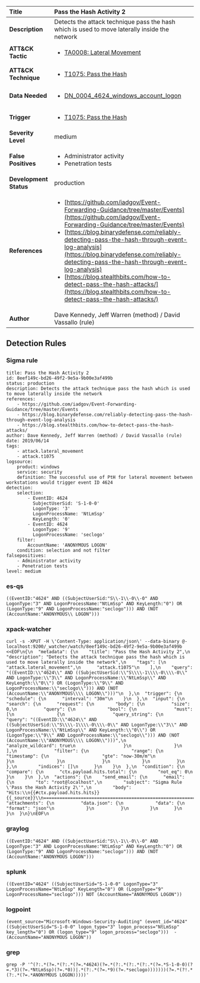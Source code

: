 | Title                    | Pass the Hash Activity 2       |
|:-------------------------|:------------------|
| **Description**          | Detects the attack technique pass the hash which is used to move laterally inside the network |
| **ATT&amp;CK Tactic**    |  <ul><li>[TA0008: Lateral Movement](https://attack.mitre.org/tactics/TA0008)</li></ul>  |
| **ATT&amp;CK Technique** | <ul><li>[T1075: Pass the Hash](https://attack.mitre.org/techniques/T1075)</li></ul>  |
| **Data Needed**          | <ul><li>[DN_0004_4624_windows_account_logon](../Data_Needed/DN_0004_4624_windows_account_logon.md)</li></ul>  |
| **Trigger**              | <ul><li>[T1075: Pass the Hash](../Triggers/T1075.md)</li></ul>  |
| **Severity Level**       | medium |
| **False Positives**      | <ul><li>Administrator activity</li><li>Penetration tests</li></ul>  |
| **Development Status**   | production |
| **References**           | <ul><li>[https://github.com/iadgov/Event-Forwarding-Guidance/tree/master/Events](https://github.com/iadgov/Event-Forwarding-Guidance/tree/master/Events)</li><li>[https://blog.binarydefense.com/reliably-detecting-pass-the-hash-through-event-log-analysis](https://blog.binarydefense.com/reliably-detecting-pass-the-hash-through-event-log-analysis)</li><li>[https://blog.stealthbits.com/how-to-detect-pass-the-hash-attacks/](https://blog.stealthbits.com/how-to-detect-pass-the-hash-attacks/)</li></ul>  |
| **Author**               | Dave Kennedy, Jeff Warren (method) / David Vassallo (rule) |


## Detection Rules

### Sigma rule

```
title: Pass the Hash Activity 2
id: 8eef149c-bd26-49f2-9e5a-9b00e3af499b
status: production
description: Detects the attack technique pass the hash which is used to move laterally inside the network
references:
    - https://github.com/iadgov/Event-Forwarding-Guidance/tree/master/Events
    - https://blog.binarydefense.com/reliably-detecting-pass-the-hash-through-event-log-analysis
    - https://blog.stealthbits.com/how-to-detect-pass-the-hash-attacks/
author: Dave Kennedy, Jeff Warren (method) / David Vassallo (rule)
date: 2019/06/14
tags:
    - attack.lateral_movement
    - attack.t1075
logsource:
    product: windows
    service: security
    definition: The successful use of PtH for lateral movement between workstations would trigger event ID 4624
detection:
    selection:
        - EventID: 4624
          SubjectUserSid: 'S-1-0-0'
          LogonType: '3'
          LogonProcessName: 'NtLmSsp'
          KeyLength: '0'
        - EventID: 4624
          LogonType: '9'
          LogonProcessName: 'seclogo'
    filter:
        AccountName: 'ANONYMOUS LOGON'
    condition: selection and not filter
falsepositives:
    - Administrator activity
    - Penetration tests
level: medium

```





### es-qs
    
```
((EventID:"4624" AND ((SubjectUserSid:"S\\-1\\-0\\-0" AND LogonType:"3" AND LogonProcessName:"NtLmSsp" AND KeyLength:"0") OR (LogonType:"9" AND LogonProcessName:"seclogo"))) AND (NOT (AccountName:"ANONYMOUS\\ LOGON")))
```


### xpack-watcher
    
```
curl -s -XPUT -H \'Content-Type: application/json\' --data-binary @- localhost:9200/_watcher/watch/8eef149c-bd26-49f2-9e5a-9b00e3af499b <<EOF\n{\n  "metadata": {\n    "title": "Pass the Hash Activity 2",\n    "description": "Detects the attack technique pass the hash which is used to move laterally inside the network",\n    "tags": [\n      "attack.lateral_movement",\n      "attack.t1075"\n    ],\n    "query": "((EventID:\\"4624\\" AND ((SubjectUserSid:\\"S\\\\-1\\\\-0\\\\-0\\" AND LogonType:\\"3\\" AND LogonProcessName:\\"NtLmSsp\\" AND KeyLength:\\"0\\") OR (LogonType:\\"9\\" AND LogonProcessName:\\"seclogo\\"))) AND (NOT (AccountName:\\"ANONYMOUS\\\\ LOGON\\")))"\n  },\n  "trigger": {\n    "schedule": {\n      "interval": "30m"\n    }\n  },\n  "input": {\n    "search": {\n      "request": {\n        "body": {\n          "size": 0,\n          "query": {\n            "bool": {\n              "must": [\n                {\n                  "query_string": {\n                    "query": "((EventID:\\"4624\\" AND ((SubjectUserSid:\\"S\\\\-1\\\\-0\\\\-0\\" AND LogonType:\\"3\\" AND LogonProcessName:\\"NtLmSsp\\" AND KeyLength:\\"0\\") OR (LogonType:\\"9\\" AND LogonProcessName:\\"seclogo\\"))) AND (NOT (AccountName:\\"ANONYMOUS\\\\ LOGON\\")))",\n                    "analyze_wildcard": true\n                  }\n                }\n              ],\n              "filter": {\n                "range": {\n                  "timestamp": {\n                    "gte": "now-30m/m"\n                  }\n                }\n              }\n            }\n          }\n        },\n        "indices": []\n      }\n    }\n  },\n  "condition": {\n    "compare": {\n      "ctx.payload.hits.total": {\n        "not_eq": 0\n      }\n    }\n  },\n  "actions": {\n    "send_email": {\n      "email": {\n        "to": "root@localhost",\n        "subject": "Sigma Rule \'Pass the Hash Activity 2\'",\n        "body": "Hits:\\n{{#ctx.payload.hits.hits}}{{_source}}\\n================================================================================\\n{{/ctx.payload.hits.hits}}",\n        "attachments": {\n          "data.json": {\n            "data": {\n              "format": "json"\n            }\n          }\n        }\n      }\n    }\n  }\n}\nEOF\n
```


### graylog
    
```
((EventID:"4624" AND ((SubjectUserSid:"S\\-1\\-0\\-0" AND LogonType:"3" AND LogonProcessName:"NtLmSsp" AND KeyLength:"0") OR (LogonType:"9" AND LogonProcessName:"seclogo"))) AND (NOT (AccountName:"ANONYMOUS LOGON")))
```


### splunk
    
```
((EventID="4624" ((SubjectUserSid="S-1-0-0" LogonType="3" LogonProcessName="NtLmSsp" KeyLength="0") OR (LogonType="9" LogonProcessName="seclogo"))) NOT (AccountName="ANONYMOUS LOGON"))
```


### logpoint
    
```
(event_source="Microsoft-Windows-Security-Auditing" (event_id="4624" ((SubjectUserSid="S-1-0-0" logon_type="3" logon_process="NtLmSsp" key_length="0") OR (logon_type="9" logon_process="seclogo")))  -(AccountName="ANONYMOUS LOGON"))
```


### grep
    
```
grep -P '^(?:.*(?=.*(?:.*(?=.*4624)(?=.*(?:.*(?:.*(?:.*(?=.*S-1-0-0)(?=.*3)(?=.*NtLmSsp)(?=.*0))|.*(?:.*(?=.*9)(?=.*seclogo)))))))(?=.*(?!.*(?:.*(?=.*ANONYMOUS LOGON)))))'
```



